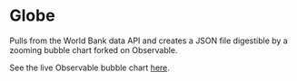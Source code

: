 # Globe

Pulls from the World Bank data API and creates a JSON file digestible by a zooming bubble chart forked on Observable.

See the live Observable bubble chart [here](https://observablehq.com/@chaserobertson/zoomable-regional-population-bubbles).
